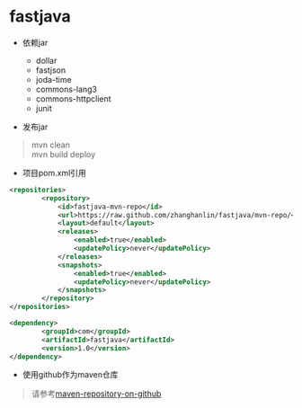 # fastjava
* 依赖jar
	* dollar
	* fastjson
	* joda-time
	* commons-lang3
	* commons-httpclient
	* junit
	
* 发布jar  
> mvn clean  
> mvn build deploy

* 项目pom.xml引用
```xml
<repositories>
		<repository>
			<id>fastjava-mvn-repo</id>
			<url>https://raw.github.com/zhanghanlin/fastjava/mvn-repo/</url>
			<layout>default</layout>
            <releases>
                <enabled>true</enabled>
                <updatePolicy>never</updatePolicy>
            </releases>
            <snapshots>
                <enabled>true</enabled>
                <updatePolicy>never</updatePolicy>
            </snapshots>
		</repository>
</repositories>
```
```xml
<dependency>
		<groupId>com</groupId>
		<artifactId>fastjava</artifactId>
		<version>1.0</version>
</dependency>
```

* 使用github作为maven仓库   
> 请参考[maven-repository-on-github](http://stackoverflow.com/questions/14013644/hosting-a-maven-repository-on-github)
